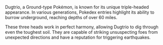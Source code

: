 Dugtrio, a Ground-type Pokémon, is known for its unique triple-headed appearance. In various generations, Pokedex
entries highlight its ability to burrow underground, reaching depths of over 60 miles.

These three heads work in perfect harmony, allowing Dugtrio to dig through even the toughest soil. They are capable of
striking unsuspecting foes from unexpected directions and have a reputation for triggering earthquakes.
